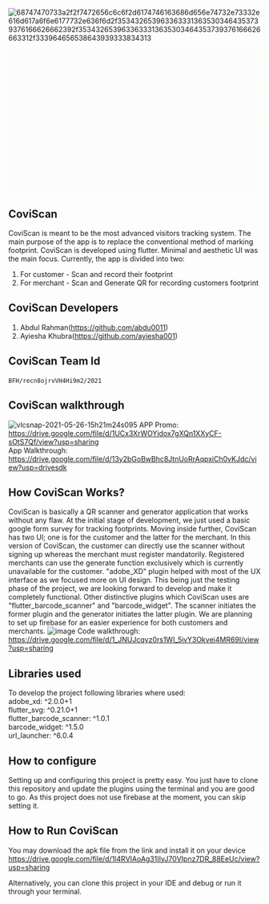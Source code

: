 
![68747470733a2f2f7472656c6c6f2d6174746163686d656e74732e73332e616d617a6f6e6177732e636f6d2f3534326539633633313635303464353739376166626662392f3534326539633633313635303464353739376166626663312f333964656538643939333834313](https://user-images.githubusercontent.com/84282000/119714467-8b793580-be80-11eb-9d92-ac4d82a9adb7.png)

![CoviScan](https://github.com/swafwan/CoviScan/blob/main/VERSION%201.gif)
## CoviScan
 CoviScan is meant to be the most advanced visitors tracking system. The main purpose of the app is to replace the conventional method of marking footprint. CoviScan is developed using flutter. Minimal and aesthetic UI was the main focus. Currently, the app is divided into two:
 1) For customer - Scan and record their footprint
 2) For merchant - Scan and Generate QR for recording customers footprint

## CoviScan Developers
  1. Abdul Rahman(https://github.com/abdu0011)
  2. Ayiesha Khubra(https://github.com/ayiesha001)

## CoviScan Team Id
    BFH/recn8ojrvVH4Hi9m2/2021
  
## CoviScan walkthrough
![vlcsnap-2021-05-26-15h21m24s095](https://user-images.githubusercontent.com/84282000/119640409-33b5dc80-be36-11eb-8edd-4c571cf81ee9.png)
 APP Promo: https://drive.google.com/file/d/1UCx3XrWOYjdox7gXQn1XXyCF-sOtS7Qf/view?usp=sharing \
 App Walkthrough: https://drive.google.com/file/d/13y2bGoBwBhc8JtnUoRrAqpxiCh0vKJdc/view?usp=drivesdk
 
  
## How CoviScan Works?
  CoviScan is basically a QR scanner and generator application that works without any flaw. At the initial stage of development, we just used a basic google form survey for tracking footprints. Moving inside further, CoviScan has two UI; one is for the customer and the latter for the merchant. In this version of CoviScan, the customer can directly use the scanner without signing up whereas the merchant must register mandatorily. Registered merchants can use the generate function exclusively which is currently unavailable for the customer. "adobe_XD" plugin helped with most of the UX interface as we focused more on UI design. This being just the testing phase of the project, we are looking forward to develop and make it completely functional. Other distinctive plugins which CoviScan uses are "flutter_barcode_scanner" and "barcode_widget". The scanner initiates the former plugin and the generator initiates the latter plugin. We are planning to set up firebase for an easier experience for both customers and merchants. 
  ![image](https://user-images.githubusercontent.com/84282000/119640033-d3269f80-be35-11eb-8744-1085c8c92f38.png)
Code walkthrough: https://drive.google.com/file/d/1_JNUJcqyz0rs1WI_5ivY3Okvei4MR69I/view?usp=sharing

## Libraries used
  To develop the project following libraries where used:\
  adobe_xd: ^2.0.0+1\
  flutter_svg: ^0.21.0+1\
  flutter_barcode_scanner: ^1.0.1\
  barcode_widget: ^1.5.0\
  url_launcher: ^6.0.4
 
    
## How to configure
  Setting up and configuring this project is pretty easy. You just have to clone this repository and update the plugins using the terminal and you are good to go. As this project does not use firebase at the moment, you can skip setting it.
  
## How to Run CoviScan
   You may download the apk file from the link and install it on your device
        https://drive.google.com/file/d/1l4RVIAoAg31IIyJ70VIpnz7DR_88EeUc/view?usp=sharing 
        
   Alternatively, you can clone this project in your IDE and debug or run it through your terminal.
